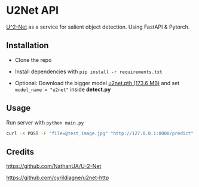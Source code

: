 # U2Net API

[U^2-Net](https://github.com/NathanUA/U-2-Net) as a service for salient object detection. Using FastAPI & Pytorch.


## Installation

* Clone the repo
* Install dependencies with `pip install -r requirements.txt`

* Optional: Download the bigger model [u2net.pth (173.6 MB)](https://drive.google.com/file/d/1ao1ovG1Qtx4b7EoskHXmi2E9rp5CHLcZ/view?usp=sharing) and set `model_name = "u2net"` inside **detect.py**


## Usage

Run server with `python main.py`

```bash
curl -X POST -F "file=@test_image.jpg" "http://127.0.0.1:8000/predict" -o result.png
```

## Credits

https://github.com/NathanUA/U-2-Net

https://github.com/cyrildiagne/u2net-http
